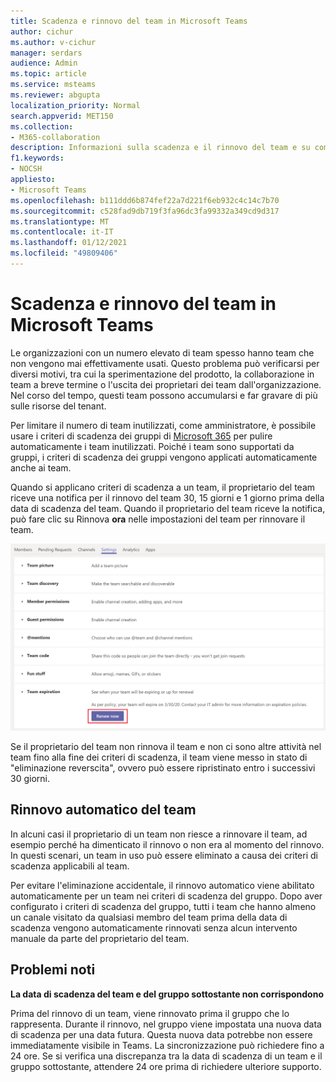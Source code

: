 ```yaml
---
title: Scadenza e rinnovo del team in Microsoft Teams
author: cichur
ms.author: v-cichur
manager: serdars
audience: Admin
ms.topic: article
ms.service: msteams
ms.reviewer: abgupta
localization_priority: Normal
search.appverid: MET150
ms.collection:
- M365-collaboration
description: Informazioni sulla scadenza e il rinnovo del team e su come usare i criteri di scadenza dei gruppi di Microsoft 365 per eliminare automaticamente i team inutilizzati in Microsoft Teams.
f1.keywords:
- NOCSH
appliesto:
- Microsoft Teams
ms.openlocfilehash: b111ddd6b874fef22a7d221f6eb932c4c14c7b70
ms.sourcegitcommit: c528fad9db719f3fa96dc3fa99332a349cd9d317
ms.translationtype: MT
ms.contentlocale: it-IT
ms.lasthandoff: 01/12/2021
ms.locfileid: "49809406"
---
```

# <a name="team-expiration-and-renewal-in-microsoft-teams"></a>Scadenza e rinnovo del team in Microsoft Teams

Le organizzazioni con un numero elevato di team spesso hanno team che non vengono mai effettivamente usati. Questo problema può verificarsi per diversi motivi, tra cui la sperimentazione del prodotto, la collaborazione in team a breve termine o l'uscita dei proprietari dei team dall'organizzazione. Nel corso del tempo, questi team possono accumularsi e far gravare di più sulle risorse del tenant.  

Per limitare il numero di team inutilizzati, come amministratore, è possibile usare i criteri di scadenza dei gruppi di [Microsoft 365](https://docs.microsoft.com/microsoft-365/admin/create-groups/office-365-groups-expiration-policy) per pulire automaticamente i team inutilizzati. Poiché i team sono supportati da gruppi, i criteri di scadenza dei gruppi vengono applicati automaticamente anche ai team.

Quando si applicano criteri di scadenza a un team, il proprietario del team riceve una notifica per il rinnovo del team 30, 15 giorni e 1 giorno prima della data di scadenza del team. Quando il proprietario del team riceve la notifica, può fare clic su Rinnova **ora** nelle impostazioni del team per rinnovare il team.

![Screenshot del pulsante Rinnova ora per rinnovare un team nelle impostazioni del team](media/team-expiration.png "Screenshot del pulsante Rinnova ora per rinnovare un team nelle impostazioni del team")

Se il proprietario del team non rinnova il team e non ci sono altre attività nel team fino alla fine dei criteri di scadenza, il team viene messo in stato di "eliminazione reverscita", ovvero può essere ripristinato entro i successivi 30 giorni.

## <a name="team-auto-renewal"></a>Rinnovo automatico del team

In alcuni casi il proprietario di un team non riesce a rinnovare il team, ad esempio perché ha dimenticato il rinnovo o non era al momento del rinnovo. In questi scenari, un team in uso può essere eliminato a causa dei criteri di scadenza applicabili al team.  

Per evitare l'eliminazione accidentale, il rinnovo automatico viene abilitato automaticamente per un team nei criteri di scadenza del gruppo. Dopo aver configurato i criteri di scadenza del gruppo, tutti i team che hanno almeno un canale visitato da qualsiasi membro del team prima della data di scadenza vengono automaticamente rinnovati senza alcun intervento manuale da parte del proprietario del team.

## <a name="known-issues"></a>Problemi noti

**La data di scadenza del team e del gruppo sottostante non corrispondono**

Prima del rinnovo di un team, viene rinnovato prima il gruppo che lo rappresenta. Durante il rinnovo, nel gruppo viene impostata una nuova data di scadenza per una data futura. Questa nuova data potrebbe non essere immediatamente visibile in Teams. La sincronizzazione può richiedere fino a 24 ore. Se si verifica una discrepanza tra la data di scadenza di un team e il gruppo sottostante, attendere 24 ore prima di richiedere ulteriore supporto.
